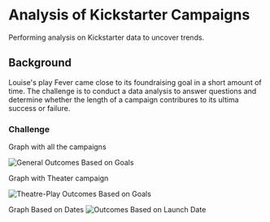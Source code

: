 # Analysis of Kickstarter Campaigns
Performing analysis on Kickstarter data to uncover trends.

## Background
Louise's play Fever came close to its foundraising goal in a short amount of time. 
The challenge is to conduct a data analysis to answer questions and determine whether the length of a campaign contribures to its ultima success or failure. 

### Challenge

Graph with all the campaigns

![General Outcomes Based on Goals](https://user-images.githubusercontent.com/44789805/65734156-869a2800-e086-11e9-86fb-727b34f852bb.png)

Graph with Theater campaign


![Theatre-Play Outcomes Based on Goals](https://user-images.githubusercontent.com/44789805/65734167-9ade2500-e086-11e9-82f7-9b67eb146e27.png)


Graph Based on Dates
![Outcomes Based on Launch Date](https://user-images.githubusercontent.com/44789805/65734190-b1847c00-e086-11e9-9616-8f51d9514998.png)
